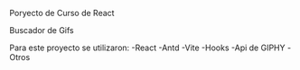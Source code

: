Poryecto de Curso de React

Buscador de Gifs

Para este proyecto se utilizaron:
-React
-Antd
-Vite
-Hooks
-Api de GIPHY
-Otros
